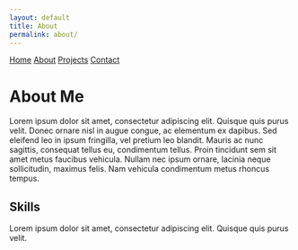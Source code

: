```yaml
---
layout: default
title: About
permalink: about/
---
```


<nav>
  <a href="{{site.baseurl}}">Home</a>
  <a href="{{site.baseurl}}about/">About</a>
  <a href="{{site.baseurl}}projects/">Projects</a>
  <a href="{{site.baseurl}}contact/">Contact</a>
</nav>

# About Me

Lorem ipsum dolor sit amet, consectetur adipiscing elit. Quisque quis purus velit. Donec ornare nisl in augue congue, ac elementum ex dapibus. Sed eleifend leo in ipsum fringilla, vel pretium leo blandit. Mauris ac nunc sagittis, consequat tellus eu, condimentum tellus. Proin tincidunt sem sit amet metus faucibus vehicula. Nullam nec ipsum ornare, lacinia neque sollicitudin, maximus felis. Nam vehicula condimentum metus rhoncus tempus.

## Skills

Lorem ipsum dolor sit amet, consectetur adipiscing elit. Quisque quis purus velit.
